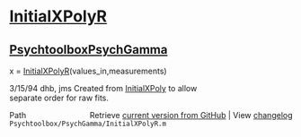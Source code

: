 # [InitialXPolyR](InitialXPolyR)
## [Psychtoolbox](Psychtoolbox)[PsychGamma](PsychGamma)

 x = [InitialXPolyR](InitialXPolyR)(values\_in,measurements)  
  
 3/15/94        dhb, jms        Created from [InitialXPoly](InitialXPoly) to allow  
                                separate order for raw fits.  




<div class="code_header" style="text-align:right;">
  <span style="float:left;">Path&nbsp;&nbsp;</span> <span class="counter">Retrieve <a href=
  "https://raw.github.com/Psychtoolbox-3/Psychtoolbox-3/beta/Psychtoolbox/PsychGamma/InitialXPolyR.m">current version from GitHub</a> | View <a href=
  "https://github.com/Psychtoolbox-3/Psychtoolbox-3/commits/beta/Psychtoolbox/PsychGamma/InitialXPolyR.m">changelog</a></span>
</div>
<div class="code">
  <code>Psychtoolbox/PsychGamma/InitialXPolyR.m</code>
</div>

